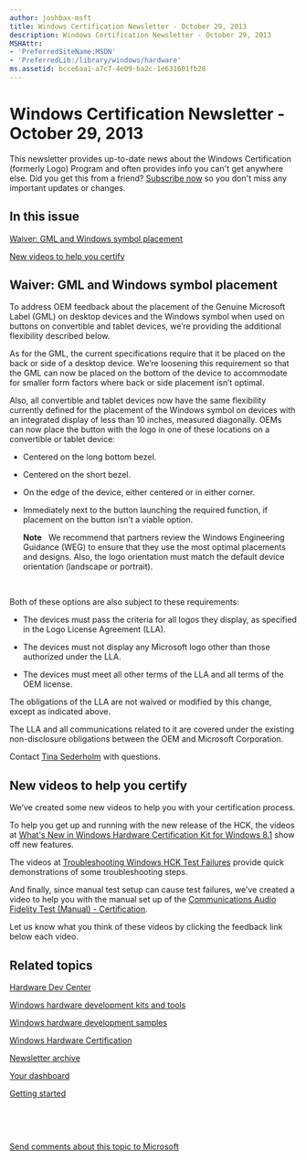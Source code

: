 ```yaml
---
author: joshbax-msft
title: Windows Certification Newsletter - October 29, 2013
description: Windows Certification Newsletter - October 29, 2013
MSHAttr:
- 'PreferredSiteName:MSDN'
- 'PreferredLib:/library/windows/hardware'
ms.assetid: bcce6aa1-a7c7-4e09-ba2c-1e631601fb28
---
```


# Windows Certification Newsletter - October 29, 2013


This newsletter provides up-to-date news about the Windows Certification (formerly Logo) Program and often provides info you can't get anywhere else. Did you get this from a friend? [Subscribe now](http://go.microsoft.com/fwlink/p/?linkID=313282) so you don't miss any important updates or changes.

## In this issue


[Waiver: GML and Windows symbol placement](#waiver1025)

[New videos to help you certify](#new1025)

## <a href="" id="waiver1025"></a>Waiver: GML and Windows symbol placement


To address OEM feedback about the placement of the Genuine Microsoft Label (GML) on desktop devices and the Windows symbol when used on buttons on convertible and tablet devices, we’re providing the additional flexibility described below.

As for the GML, the current specifications require that it be placed on the back or side of a desktop device. We’re loosening this requirement so that the GML can now be placed on the bottom of the device to accommodate for smaller form factors where back or side placement isn’t optimal.

Also, all convertible and tablet devices now have the same flexibility currently defined for the placement of the Windows symbol on devices with an integrated display of less than 10 inches, measured diagonally. OEMs can now place the button with the logo in one of these locations on a convertible or tablet device:

-   Centered on the long bottom bezel.

-   Centered on the short bezel.

-   On the edge of the device, either centered or in either corner.

-   Immediately next to the button launching the required function, if placement on the button isn’t a viable option.

    **Note**  
    We recommend that partners review the Windows Engineering Guidance (WEG) to ensure that they use the most optimal placements and designs. Also, the logo orientation must match the default device orientation (landscape or portrait).

     

Both of these options are also subject to these requirements:

-   The devices must pass the criteria for all logos they display, as specified in the Logo License Agreement (LLA).

-   The devices must not display any Microsoft logo other than those authorized under the LLA.

-   The devices must meet all other terms of the LLA and all terms of the OEM license.

The obligations of the LLA are not waived or modified by this change, except as indicated above.

The LLA and all communications related to it are covered under the existing non-disclosure obligations between the OEM and Microsoft Corporation.

Contact [Tina Sederholm](mailto:tinase@microsoft.com) with questions.

## <a href="" id="new1025"></a>New videos to help you certify


We’ve created some new videos to help you with your certification process.

To help you get up and running with the new release of the HCK, the videos at [What's New in Windows Hardware Certification Kit for Windows 8.1](whats-new-in-windows-hardware-certification-kit-for-windows-81.md) show off new features.

The videos at [Troubleshooting Windows HCK Test Failures](troubleshooting-windows-hck-test-failures.md) provide quick demonstrations of some troubleshooting steps.

And finally, since manual test setup can cause test failures, we’ve created a video to help you with the manual set up of the [Communications Audio Fidelity Test (Manual) - Certification](communications-audio-fidelity-test--manual----certification-8b2c652c-71c3-4f8b-a1d2-dc40cb660168.md).

Let us know what you think of these videos by clicking the feedback link below each video.

## Related topics


[Hardware Dev Center](http://msdn.microsoft.com/en-US/windows/hardware/)

[Windows hardware development kits and tools](http://msdn.microsoft.com/windows/hardware/bg127147)

[Windows hardware development samples](http://code.msdn.microsoft.com/windowshardware/)

[Windows Hardware Certification](http://msdn.microsoft.com/en-US/windows/hardware/gg463010)

[Newsletter archive](http://msdn.microsoft.com/library/windows/hardware/dn339175.aspx)

[Your dashboard](https://sysdev.microsoft.com/hardware/member/)

[Getting started](http://msdn.microsoft.com/library/windows/hardware/gg507680/)

 

 

[Send comments about this topic to Microsoft](mailto:wsddocfb@microsoft.com?subject=Documentation%20feedback%20%5Bp_hck\p_hck%5D:%20Windows%20Certification%20Newsletter%20-%20October%2029,%202013%20%20RELEASE:%20%284/27/2016%29&body=%0A%0APRIVACY%20STATEMENT%0A%0AWe%20use%20your%20feedback%20to%20improve%20the%20documentation.%20We%20don't%20use%20your%20email%20address%20for%20any%20other%20purpose,%20and%20we'll%20remove%20your%20email%20address%20from%20our%20system%20after%20the%20issue%20that%20you're%20reporting%20is%20fixed.%20While%20we're%20working%20to%20fix%20this%20issue,%20we%20might%20send%20you%20an%20email%20message%20to%20ask%20for%20more%20info.%20Later,%20we%20might%20also%20send%20you%20an%20email%20message%20to%20let%20you%20know%20that%20we've%20addressed%20your%20feedback.%0A%0AFor%20more%20info%20about%20Microsoft's%20privacy%20policy,%20see%20http://privacy.microsoft.com/default.aspx. "Send comments about this topic to Microsoft")





